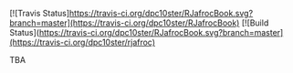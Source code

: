 [![Travis Status]https://travis-ci.org/dpc10ster/RJafrocBook.svg?branch=master](https://travis-ci.org/dpc10ster/RJafrocBook)
[![Build Status](https://travis-ci.org/dpc10ster/RJafrocBook.svg?branch=master](https://travis-ci.org/dpc10ster/rjafroc)



TBA
